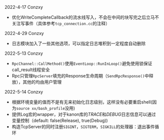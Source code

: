 2022-4-17 Conzxy 
 * 优化WriteCompleteCallback的流水线写入，不会在中间的块写完之后立马不关注写事件（具体参考`tcp_connection.cc`的注释）

2022-4-29 Conzxy
 * 日志模块加入了一些其他选项，可以指定日志堆积到一定程度自动删除

2022-5-13 Conzxy
 * `RpcChannel::CallMethod()`使用`EventLoop::RunInLoop()`避免使用锁保证call_result线程安全
 * Rpc只管理`RpcServer`填充的Response生命周期（`SendRpcResponse()`中释放），其他的均由用户管理

2022-5-14 Conzxy
 * 根据环境变量的值而不是有无来初始化日志级别，这样没有必要重启shell(因为`source xx/bash_profile`没用)
 * 提供Log宏的wrapper，对于kanon库的*TRACE*和*DEBUG*日志信息可以通过变量控制（default: false(Release), true(Debug))
 * 构造TcpServer的同时注册`SIGINT`，`SIGTERM`，`SIGKILL`的处理器：退出事件循环